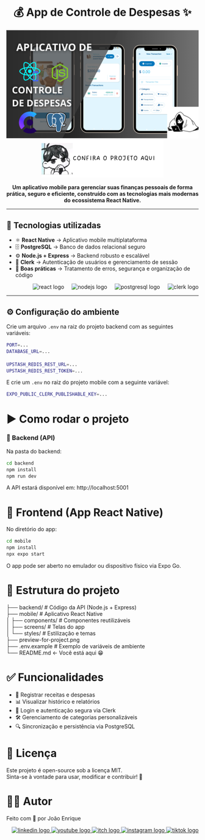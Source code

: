 <h1 align="center">💰 App de Controle de Despesas ✨</h1>

<div align="center">
    <a href="https://jedev1.itch.io/controle-de-despesas" target="_blank"> 
        <img src="preview-for-project.png" alt="Preview da aplicação" /> 
    </a> 
</div>

<div align="center">
    <a href="https://jedev1.itch.io/controle-de-despesas" target="_blank"> 
        <img src="button.png" alt="Preview da aplicação" /> 
    </a> 
</div>

<p align="center">
  <b>Um aplicativo mobile para gerenciar suas finanças pessoais de forma prática, seguro e eficiente, construído com as tecnologias mais modernas do ecossistema React Native.</b>
</p>

---

## 🚀 Tecnologias utilizadas

- ⚛️ **React Native** → Aplicativo mobile multiplataforma  
- 🗄 **PostgreSQL** → Banco de dados relacional seguro  
- ⚙️ **Node.js + Express** → Backend robusto e escalável  
- 🔑 **Clerk** → Autenticação de usuários e gerenciamento de sessão  
- 🔐 **Boas práticas** → Tratamento de erros, segurança e organização de código  

<div align="right">
  <img src="https://cdn.jsdelivr.net/gh/devicons/devicon/icons/react/react-original.svg" height="40" alt="react logo" />
  <img width="12" />
  <img src="https://cdn.jsdelivr.net/gh/devicons/devicon/icons/nodejs/nodejs-original.svg" height="40" alt="nodejs logo" />
  <img width="12" />
  <img src="https://cdn.jsdelivr.net/gh/devicons/devicon/icons/postgresql/postgresql-original.svg" height="40" alt="postgresql logo" />
  <img width="12" />
  <img src="https://avatars.githubusercontent.com/u/63384687?s=200&v=4" height="40" alt="clerk logo" />
</div>

---

## ⚙️ Configuração do ambiente

Crie um arquivo `.env` na raiz do projeto backend com as seguintes variáveis:

```bash
PORT=...
DATABASE_URL=...

UPSTASH_REDIS_REST_URL=...
UPSTASH_REDIS_REST_TOKEN=...
```

E crie um `.env` no raiz do projeto mobile com a seguinte variável:

```bash
EXPO_PUBLIC_CLERK_PUBLISHABLE_KEY=...
```

# ▶️ Como rodar o projeto
### 🔹 Backend (API)
Na pasta do backend:

```bash
cd backend
npm install
npm run dev
```
A API estará disponível em: http://localhost:5001

# 🔹 Frontend (App React Native)
No diretório do app:
```bash
cd mobile
npm install
npx expo start
```
O app pode ser aberto no emulador ou dispositivo físico via Expo Go.

# 📂 Estrutura do projeto
├── backend/         # Código da API (Node.js + Express)</br>
├── mobile/          # Aplicativo React Native </br>
│   ├── components/  # Componentes reutilizáveis</br>
│   ├── screens/     # Telas do app</br>
│   └── styles/      # Estilização e temas</br>
├── preview-for-project.png</br>
├── .env.example     # Exemplo de variáveis de ambiente</br>
└── README.md        <- Você está aqui 😁 </br>

# ✅ Funcionalidades
- 💸 Registrar receitas e despesas
- 📊 Visualizar histórico e relatórios
- 🔐 Login e autenticação segura via Clerk
- 🛠 Gerenciamento de categorias personalizáveis
- 🔍 Sincronização e persistência via PostgreSQL

# 📜 Licença
Este projeto é open-source sob a licença MIT.</br>
Sinta-se à vontade para usar, modificar e contribuir! 🚀

# 🐱‍💻 Autor
Feito com 💙 por João Enrique

<div align="right">
<a href="https://www.linkedin.com/in/joao-enrique-dev/" target="_blank"> 
    <img src="https://img.shields.io/badge/LinkedIn-0077B5?style=for-the-badge&logo=linkedin&logoColor=white" alt="linkedin logo" /> 
</a> 
<a href="https://www.youtube.com/@joaocodedev" target="_blank"> 
    <img src="https://img.shields.io/badge/YouTube-FF0000?style=for-the-badge&logo=youtube&logoColor=white" alt="youtube logo" /> 
</a> 
<a href="https://jedev1.itch.io/" target="_blank"> 
    <img src="https://img.shields.io/badge/Itch.io-FA5C5C?style=for-the-badge&logo=itchdotio&logoColor=white" alt="itch logo" /> 
</a> 
<a href="https://www.instagram.com/joao__dev/" target="_blank"> 
    <img src="https://img.shields.io/badge/Instagram-E4405F?style=for-the-badge&logo=instagram&logoColor=white" alt="instagram logo" /> 
</a> 
<a href="https://www.tiktok.com/@joao__code" target="_blank"> 
    <img src="https://img.shields.io/badge/TikTok-000000?style=for-the-badge&logo=tiktok&logoColor=white" alt="tiktok logo" /> 
</a> 
</div>